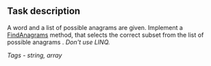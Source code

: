 ## Task description ##

A word and a list of possible anagrams are given. Implement a [FindAnagrams](AnagramTask/Anagram.cs#L24) method, that selects the correct subset from the list of possible anagrams . _Don't use LINQ._
 
 *Tags - string, array*